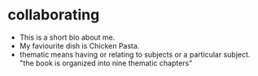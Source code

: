 # collaborating

- This is a short bio about me.
- My faviourite dish is Chicken Pasta.
- thematic means having or relating to subjects or a particular subject.
"the book is organized into nine thematic chapters"
